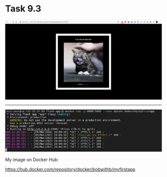# Task 9.3


![screenshot 1](screenshots/1.png)

__________________________________________

![screenshot 2](screenshots/2.png)

My image on Docker Hub:

https://hub.docker.com/repository/docker/bobwithb/myfirstapp